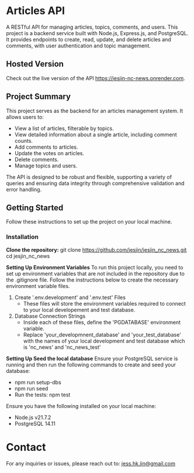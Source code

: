 # Articles API

A RESTful API for managing articles, topics, comments, and users. 
This project is a backend service built with Node.js, Express.js, and PostgreSQL. 
It provides endpoints to create, read, update, and delete articles and comments, 
with user authentication and topic management.

## Hosted Version
Check out the live version of the API https://jesjin-nc-news.onrender.com.

## Project Summary
This project serves as the backend for an articles management system. 
It allows users to:

- View a list of articles, filterable by topics.
- View detailed information about a single article, including comment counts.
- Add comments to articles.
- Update the votes on articles.
- Delete comments.
- Manage topics and users.

The API is designed to be robust and flexible, supporting a variety of queries and 
ensuring data integrity through comprehensive validation and error handling.


## Getting Started
Follow these instructions to set up the project on your local machine.


### Installation

**Clone the repository:**
   git clone https://github.com/jesjin/jesjin_nc_news.git
   cd jesjin_nc_news

**Setting Up Environment Variables**
To run this project locally, you need to set up environment variables that are not included in the repository due to the .gitignore file. Follow the instructions below to create the necessary environment variable files.

1. Create '.env.development' and '.env.test' Files
   - These files will store the environment variables required to connect to your local developement and test database.
2. Database Connection Strings 
   - Inside each of these files, define the 'PGDATABASE' environment variable. 
   - Replace 'your_developmnent_database' and 'your_test_database' with the names of your local development and test database which is 'nc_news' and 'nc_news_test'

**Setting Up Seed the local database**
Ensure your PostgreSQL service is running and then run the following commands to create and seed your database:
 * npm run setup-dbs
 * npm run seed
 * Run the tests: npm test

Ensure you have the following installed on your local machine:
- Node.js v21.7.2
- PostgreSQL 14.11


# Contact
For any inquiries or issues, please reach out to: jess.hk.jin@gmail.com


